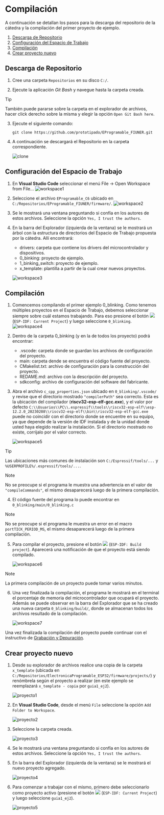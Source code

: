 # Compilación 

A continuación se detallan los pasos para la descarga del repositorio de la cátedra y la compilación del primer proyecto de ejemplo. 

1. [Descarga de Repositorio](#Descarga-de-Repositorio)
2. [Configuración del Espacio de Trabajo](#Configuración-del-Espacio-de-Trabajo)
3. [Compilación](#Compilación)
4. [Crear proyecto nuevo](#Crear-Proyecto-nuevo)

## Descarga de Repositorio

1. Cree una carpeta `Repositorios` en su disco `C:/`.

2. Ejecute la aplicación *Git Bash* y navegue hasta la carpeta creada.
    
> [!TIP]
> También puede pararse sobre la carpeta en el explorador de archivos, hacer click derecho sobre la misma y elegir la opción `Open Git Bash here`.

3. Ejecute el siguiente comando: 
    ```
    git clone https://github.com/prototipado/EProgramable_FIUNER.git
    ```

4. A continuación se descargará el Repositorio en la carpeta correspondiente.

    ![clone](./imágenes/clone.png)

## Configuración del Espacio de Trabajo

1. En **Visual Studio Code** seleccionar el menú File -> Open Workspace from File...
    ![workspace1](./imágenes/workspace1.png)

2. Seleccione el archivo `EProgramable_C6` ubicado en `C:/Repositorios/EProgramable_FIUNER/firmware/`.
    ![workspace2](./imágenes/workspace2.png)

3. Se le mostrará una ventana preguntando si confía en los autores de estos archivos. Seleccione la opción `Yes, I trust the authors`.

4. En la barra del Explorador (izquierda de la ventana) se le mostrará un árbol con la estructura de directorios del Espacio de Trabajo propuesta por la cátedra. Allí encontrará:
    - drivers: carpeta que contiene los drivers del microcontrolador y dispositivos.
    - 0_binking: proyecto de ejemplo.
    - 1_binking_switch: proyecto de ejemplo.
    - x_template: plantilla a partir de la cual crear nuevos proyectos.
   
    ![workspace3](./imágenes/workspace3.png)

## Compilación

1. Comencemos compilando el primer ejemplo 0_blinking. 
Como tenemos múltiples proyectos en el Espacio de Trabajo, debemos seleccionar siempre sobre cuál estamos trabajando.
Para eso presione el botón ![](https://raw.githubusercontent.com/microsoft/vscode-icons/2ca0f3225c1ecd16537107f60f109317fcfc3eb0/icons/dark/file-submodule.svg) (`ESP-IDF: Current Project`) y luego seleccione `0_blinking`.
    ![workspace4](./imágenes/workspace4.png)

2. Dentro de la carpeta 0_binking (y en la de todos los proyecto) podrá encontrar:
    - .vscode: carpeta donde se guardan los archivos de configuración del proyecto.
    - main: carpeta dende se encuentra el código fuente del proyecto.
    - CMakelist.txt: archivo de configuración para la construcción del proyecto.
    - REDAME.md: archivo con la descripción del proyecto.
    - sdkconfig: archivo de configuración del software del fabricante.
   
3. Abra el archivo `c_cpp_properties.json` ubicado en `0_blinking/.vscode/` y revise que el directorio mostrado `"compilerPath"` sea correcto. 
Esta es la ubicación del compilador (**riscv32-esp-elf-gcc.exe**), y el valor por defecto `C:\\Usuarios\\PC\\.espressif\\tools\\riscv32-esp-elf\\esp-12.2.0_20230208\\riscv32-esp-elf\\bin\\riscv32-esp-elf-gcc.exe` puede no coincidir con el directorio donde se encuentre en su equipo, 
ya que depende de la versión de IDF instalada y de la unidad donde usted haya elegido realizar la instalación.
Si el directorio mostrado no existe, corrijalo por el valor correcto.

    ![workspace5](./imágenes/workspace5.png)

> [!TIP] 
> Las ubicaciones más comunes de instalación son `C:/Espressif/tools/...` y `%USERPROFILE%/.espressif/tools/...`.
	
> [!NOTE]
> No se preocupe si el programa le muestra una advertencia en el valor de `"compileCommands"`, el mismo desaparecerá luego de la primera compilación.

4. El código fuente del programa lo puede encontrar en `0_blinking/main/0_blinking.c`

> [!NOTE]
> No se preocupe si el programa le muestra un error en el macro `portTICK_PERIOD_MS`, el mismo desaparecerá luego de la primera compilación.

5. Para compilar el proyecto, presione el botón ![](https://raw.githubusercontent.com/microsoft/vscode-icons/2ca0f3225c1ecd16537107f60f109317fcfc3eb0/icons/dark/database.svg) (`ESP-IDF: Build project`). Aparecerá una notificación de que el proyecto está siendo compilado.

    ![workspace6](./imágenes/workspace6.png)
	
> [!NOTE]
> La primera compilación de un proyecto puede tomar varios minutos.
	
6. Una vez finalizada la compilación, el programa le mostrará en el terminal el porcentaje de memoria del microcontrolador que ocupará el proyecto.
Además se puede observar en la barra del Explorador que se ha creado una nueva carpeta `0_blinking/build/`, donde se almacenan todos los archivos resultado de la compilación.
    
	![workspace7](./imágenes/workspace7.png)
	
Una vez finalizada la compilación del proyecto puede continuar con el instructivo de [Grabación y Depuración](./depuración.md).

## Crear proyecto nuevo

1. Desde su explorador de archivos realice una copia de la carpeta `x_template` (ubicada en `C:/Repositorios/ElectronicaProgramable_ESP32/firmware/projects/`) 
y renómbrela según el proyecto a realizar (en este ejemplo se reemplazará `x_template - copia` por `guia1_ej2`).

	![proyecto1](./imágenes/proyecto1.png)
	
2. En **Visual Studio Code**, desde el menú `File` seleccione la opción `Add Folder to Workspace`.

	![proyecto2](./imágenes/proyecto2.png)
	
3. Seleccione la carpeta creada.

	![proyecto3](./imágenes/proyecto3.png)
	
4. Se le mostrará una ventana preguntando si confía en los autores de estos archivos. Seleccione la opción `Yes, I trust the authors`.

5. En la barra del Explorador (izquierda de la ventana) se le mostrará el nuevo proyecto agregado.

	![proyecto4](./imágenes/proyecto4.png)
	
6. Para comenzar a trabajar con el mismo, primero debe seleccionarlo como proyecto activo (presione el botón ![](https://raw.githubusercontent.com/microsoft/vscode-icons/2ca0f3225c1ecd16537107f60f109317fcfc3eb0/icons/dark/file-submodule.svg) (`ESP-IDF: Current Project`) y luego seleccione `guia1_ej2`).

	![proyecto5](./imágenes/proyecto5.png)
